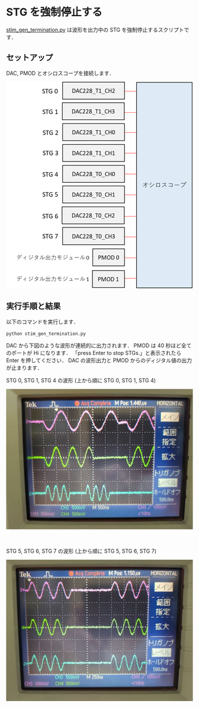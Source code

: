 # STG を強制停止する

[stim_gen_termination.py](./stim_gen_termination.py) は波形を出力中の STG を強制停止するスクリプトです．

## セットアップ

DAC, PMOD とオシロスコープを接続します．

![セットアップ](../../docs/stg/images/stg_x8_send_setup.png)

## 実行手順と結果

以下のコマンドを実行します．

```
python stim_gen_termination.py
```

DAC から下図のような波形が連続的に出力されます．
PMOD は 40 秒ほど全てのポートが Hi になります．
「press Enter to stop STGs.」と表示されたら Enter を押してください．
DAC の波形出力と PMOD からのディジタル値の出力が止まります．

STG 0, STG 1, STG 4 の波形  (上から順に STG 0, STG 1, STG 4)

![STG 0, STG 1, STG 4 の波形](images/stg_0_1_4.jpg)

<br>

STG 5, STG 6, STG 7 の波形  (上から順に STG 5, STG 6, STG 7)

![STG 5, STG 6, STG 7 の波形](images/stg_5_6_7.jpg)
